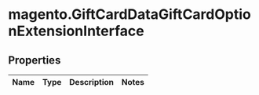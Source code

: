 # magento.GiftCardDataGiftCardOptionExtensionInterface

## Properties
Name | Type | Description | Notes
------------ | ------------- | ------------- | -------------


